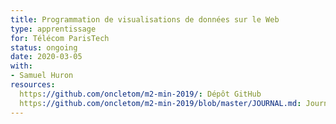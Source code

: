 ```yaml
---
title: Programmation de visualisations de données sur le Web
type: apprentissage
for: Télécom ParisTech
status: ongoing
date: 2020-03-05
with:
- Samuel Huron
resources:
  https://github.com/oncletom/m2-min-2019/: Dépôt GitHub
  https://github.com/oncletom/m2-min-2019/blob/master/JOURNAL.md: Journal de bord
---
```


